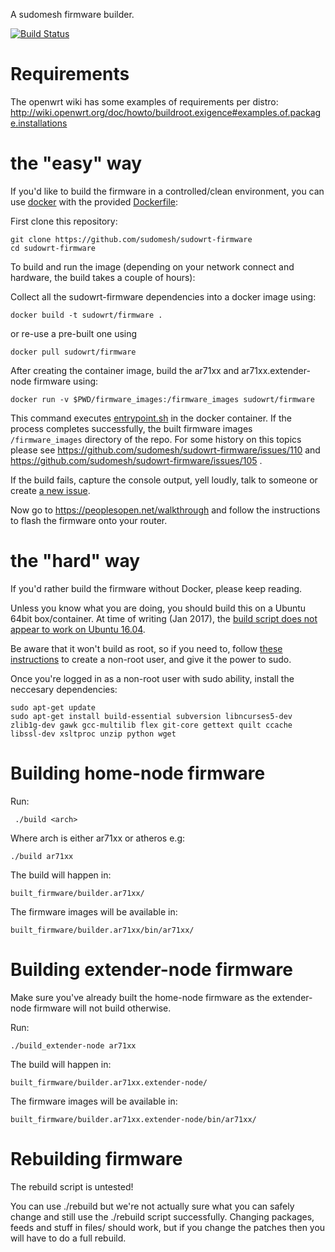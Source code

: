 A sudomesh firmware builder.

[![Build Status](https://travis-ci.org/sudomesh/sudowrt-firmware.svg?branch=master)](https://travis-ci.org/sudomesh/sudowrt-firmware)

# Requirements

The openwrt wiki has some examples of requirements per distro:
http://wiki.openwrt.org/doc/howto/buildroot.exigence#examples.of.package.installations

# the "easy" way
If you'd like to build the firmware in a controlled/clean environment, you can use [docker](https://docker.io) with the provided [Dockerfile](./Dockerfile):

First clone this repository:

```
git clone https://github.com/sudomesh/sudowrt-firmware
cd sudowrt-firmware
```

To build and run the image (depending on your network connect and hardware, the build takes a couple of hours): 

Collect all the sudowrt-firmware dependencies into a docker image using:
```
docker build -t sudowrt/firmware .
```

or re-use a pre-built one using
```
docker pull sudowrt/firmware
```

After creating the container image, build the ar71xx and ar71xx.extender-node firmware using: 
```
docker run -v $PWD/firmware_images:/firmware_images sudowrt/firmware
``` 

This command executes [entrypoint.sh](../blob/master/entrypoint.sh) in the docker container. If the process completes successfully, the built firmware images `/firmware_images` directory of the repo. For some history on this topics please see https://github.com/sudomesh/sudowrt-firmware/issues/110 and https://github.com/sudomesh/sudowrt-firmware/issues/105 . 

If the build fails, capture the console output, yell loudly, talk to someone or create [a new issue](https://github.com/sudomesh/meshwrt-firmware/issues/new).

Now go to https://peoplesopen.net/walkthrough and follow the instructions to flash the firmware onto your router.

# the "hard" way
If you'd rather build the firmware without Docker, please keep reading.

Unless you know what you are doing, you should build this on a Ubuntu 64bit box/container. At time of writing (Jan 2017), the [build script does not appear to work on Ubuntu 16.04](https://github.com/sudomesh/sudowrt-firmware/issues/103). 

Be aware that it won't build as root, so if you need to, follow [these instructions](https://www.digitalocean.com/community/tutorials/how-to-add-and-delete-users-on-an-ubuntu-14-04-vps) to create a non-root user, and give it the power to sudo.

Once you're logged in as a non-root user with sudo ability, install the neccesary dependencies:

```shell
sudo apt-get update
sudo apt-get install build-essential subversion libncurses5-dev zlib1g-dev gawk gcc-multilib flex git-core gettext quilt ccache libssl-dev xsltproc unzip python wget
```

# Building home-node firmware

Run:

```
 ./build <arch>
```

Where arch is either ar71xx or atheros e.g:

```
./build ar71xx
```

The build will happen in:

```
built_firmware/builder.ar71xx/
```

The firmware images will be available in:

```
built_firmware/builder.ar71xx/bin/ar71xx/
```

# Building extender-node firmware

Make sure you've already built the home-node firmware as the extender-node firmware will not build otherwise.

Run:

```
./build_extender-node ar71xx
```

The build will happen in:

```
built_firmware/builder.ar71xx.extender-node/
```

The firmware images will be available in:

```
built_firmware/builder.ar71xx.extender-node/bin/ar71xx/
```

# Rebuilding firmware

The rebuild script is untested!

You can use ./rebuild but we're not actually sure what you can safely change and still use the ./rebuild script successfully. Changing packages, feeds and stuff in files/ should work, but if you change the patches then you will have to do a full rebuild.
